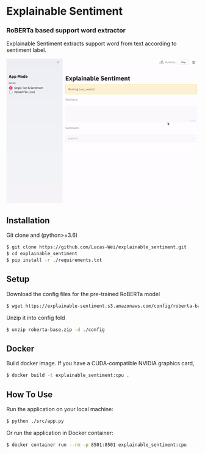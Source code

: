 # Explainable Sentiment
### RoBERTa based support word extractor 

Explainable Sentiment extracts support word from text according to sentiment label.

<img src="https://github.com/Lucas-Wei/explainable_sentiment/blob/master/material/explainable_sentiment.gif">

## Installation
Git clone and  (python>=3.6)
```bash
$ git clone https://github.com/Lucas-Wei/explainable_sentiment.git
$ cd explainable_sentiment
$ pip install -r ./requirements.txt
```

## Setup
Download the config files for the pre-trained RoBERTa model
```bash
$ wget https://explainable-sentiment.s3.amazonaws.com/config/roberta-base.zip
```
Unzip it into config fold
```bash
$ unzip roberta-base.zip -d ./config
```

## Docker

Build docker image.
If you have a CUDA-compatible NVIDIA graphics card,
```bash
$ docker build -t explainable_sentiment:cpu .
```

## How To Use
Run the application on your local machine:
```bash
$ python ./src/app.py
```
Or run the application in Docker container:
```bash
$ docker container run --rm -p 8501:8501 explainable_sentiment:cpu
```
